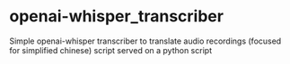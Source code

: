 # openai-whisper_transcriber
Simple openai-whisper transcriber to translate audio recordings (focused for simplified chinese) script served on a python script
